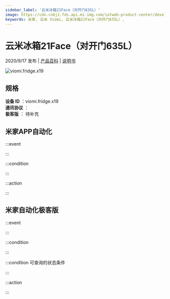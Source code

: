 ```yaml
---
sidebar_label: '云米冰箱21Face（对开门635L）'
image: https://cdn.cnbj1.fds.api.mi-img.com/iotweb-product-center/developer_1597303980891W8O6ZA0O.png?GalaxyAccessKeyId=AKVGLQWBOVIRQ3XLEW&Expires=9223372036854775807&Signature=ERD725s2hJTbFyFfTKjCi6hIxJs=
keywords: 米家, 云米 Viomi, 云米冰箱21Face（对开门635L）, 
---
```

# 云米冰箱21Face（对开门635L）

2020/9/17 发布 | [产品百科](https://home.mi.com/webapp/content/baike/product/index.html?model=viomi.fridge.x19/) | [说明书](https://home.mi.com/views/introduction.html?model=viomi.fridge.x19&region=cn)

![viomi.fridge.x19](https://cdn.cnbj1.fds.api.mi-img.com/iotweb-product-center/developer_1597303980891W8O6ZA0O.png?GalaxyAccessKeyId=AKVGLQWBOVIRQ3XLEW&Expires=9223372036854775807&Signature=ERD725s2hJTbFyFfTKjCi6hIxJs=)

## 规格  
> 
**设备 ID** ：viomi.fridge.x19  
**通讯协议** ：  
**极客版**  ： 待补充 


## 米家APP自动化  

:::event  

:::

:::condition  

:::

:::action   

:::

## 米家自动化极客版  

:::event  

:::

:::condition  

:::

:::condition 可查询的状态条件  

:::

:::action  

:::

        
